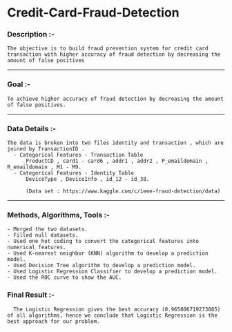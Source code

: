 # Credit-Card-Fraud-Detection

### Description :- 
    The objective is to build fraud prevention system for credit card transaction with higher accuracy of fraud detection by decreasing the amount of false positives

---

### Goal :-
    To achieve higher accuracy of fraud detection by decreasing the amount of false positives.

---

### Data Details :-

    The data is broken into two files identity and transaction , which are joined by TransactionID .
      - Categorical Features - Transaction Table
          ProductCD , card1 - card6 , addr1 , addr2 , P_emaildomain , R_emaildomain , M1 - M9.
      - Categorical Features - Identity Table
          DeviceType , DeviceInfo , id_12 - id_38.
          
          (Data set : https://www.kaggle.com/c/ieee-fraud-detection/data)
          
---

### Methods, Algorithms, Tools :-

    - Merged the two datasets.
    - Filled null datasets.
    - Used one hot coding to convert the categorical features into numerical features.
    - Used K-nearest neighbor (KNN) algorithm to develop a prediction model.
    - Used Decision Tree algorithm to develop a prediction model.
    - Used Logistic Regression Classifier to develop a prediction model.
    - Used the ROC curve to show the AUC.
    
### Final Result :-
      
      The Logistic Regression gives the best accuracy (0.965806719273885) of all algorithms, hence we conclude that Logistic Regression is the best approach for our problem.
